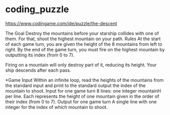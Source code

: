 # coding_puzzle
https://www.codingame.com/ide/puzzle/the-descent

 The Goal
Destroy the mountains before your starship collides with one of them. For that, shoot the highest mountain on your path.
 	Rules
At the start of each game turn, you are given the height of the 8 mountains from left to right.
By the end of the game turn, you must fire on the highest mountain by outputting its index (from 0 to 7).

Firing on a mountain will only destroy part of it, reducing its height. Your ship descends after each pass.  

*Game Input
Within an infinite loop, read the heights of the mountains from the standard input and print to the standard output the index of the mountain to shoot.
Input for one game turn
8 lines: one integer mountainH per line. Each represents the height of one mountain given in the order of their index (from 0 to 7).
Output for one game turn
A single line with one integer for the index of which mountain to shoot.
